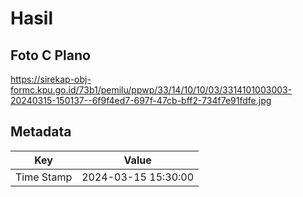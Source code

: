 # Hasil

## Foto C Plano

https://sirekap-obj-formc.kpu.go.id/73b1/pemilu/ppwp/33/14/10/10/03/3314101003003-20240315-150137--6f9f4ed7-697f-47cb-bff2-734f7e91fdfe.jpg


## Metadata

| Key        | Value               |
| ---------- | ------------------- |
| Time Stamp | 2024-03-15 15:30:00 |



